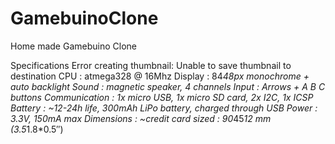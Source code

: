 # GamebuinoClone
Home made Gamebuino Clone

Specifications
Error creating thumbnail: Unable to save thumbnail to destination
CPU : atmega328 @ 16Mhz
Display : 84*48px monochrome + auto backlight
Sound : magnetic speaker, 4 channels
Input : Arrows + A B C buttons
Communication : 1x micro USB, 1x micro SD card, 2x I2C, 1x ICSP
Battery : ~12-24h life, 300mAh LiPo battery, charged through USB
Power : 3.3V, 150mA max
Dimensions : ~credit card sized : 90*45*12 mm (3.5*1.8*0.5″)
